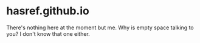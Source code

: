 # hasref.github.io

There's nothing here at the moment but me. Why is empty space talking to you? I don't know that one either.
